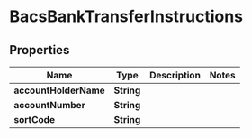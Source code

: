 

# BacsBankTransferInstructions


## Properties

| Name | Type | Description | Notes |
|------------ | ------------- | ------------- | -------------|
|**accountHolderName** | **String** |  |  |
|**accountNumber** | **String** |  |  |
|**sortCode** | **String** |  |  |




